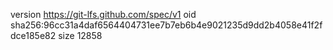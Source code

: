 version https://git-lfs.github.com/spec/v1
oid sha256:96cc31a4daf6564404731ee7b7eb6b4e9021235d9dd2b4058e41f2fdce185e82
size 12858
